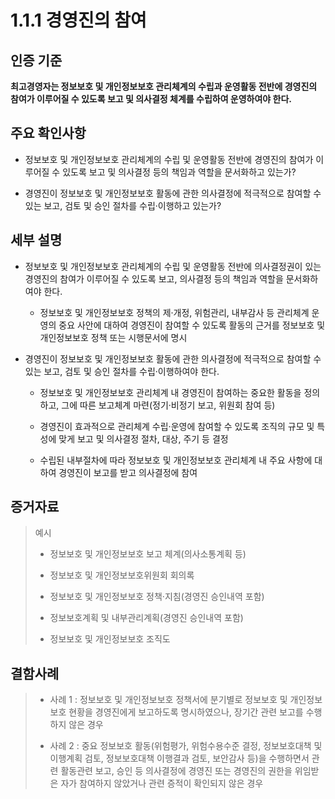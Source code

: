 # 1.1.1 경영진의 참여

## 인증 기준

**최고경영자는 정보보호 및 개인정보보호 관리체계의 수립과 운영활동 전반에 경영진의 참여가 이루어질 수 있도록 보고 및 의사결정 체계를 수립하여 운영하여야 한다.**

## 주요 확인사항

- 정보보호 및 개인정보보호 관리체계의 수립 및 운영활동 전반에 경영진의 참여가 이루어질 수 있도록 보고 및 의사결정 등의 책임과 역할을 문서화하고 있는가?

- 경영진이 정보보호 및 개인정보보호 활동에 관한 의사결정에 적극적으로 참여할 수 있는 보고, 검토 및 승인 절차를 수립·이행하고 있는가?

## 세부 설명

- 정보보호 및 개인정보보호 관리체계의 수립 및 운영활동 전반에 의사결정권이 있는 경영진의 참여가 이루어질 수 있도록 보고, 의사결정 등의 책임과 역할을 문서화하여야 한다.

    - 정보보호 및 개인정보보호 정책의 제·개정, 위험관리, 내부감사 등 관리체계 운영의 중요 사안에 대하여 경영진이 참여할 수 있도록 활동의 근거를 정보보호 및 개인정보보호 정책 또는 시행문서에 명시

- 경영진이 정보보호 및 개인정보보호 활동에 관한 의사결정에 적극적으로 참여할 수 있는 보고, 검토 및 승인 절차를 수립·이행하여야 한다.

    - 정보보호 및 개인정보보호 관리체계 내 경영진이 참여하는 중요한 활동을 정의하고, 그에 따른 보고체계 마련(정기·비정기 보고, 위원회 참여 등)

    - 경영진이 효과적으로 관리체계 수립·운영에 참여할 수 있도록 조직의 규모 및 특성에 맞게 보고 및 의사결정 절차, 대상, 주기 등 결정

    - 수립된 내부절차에 따라 정보보호 및 개인정보보호 관리체계 내 주요 사항에 대하여 경영진이 보고를 받고 의사결정에 참여

## 증거자료

> 예시
>
> - 정보보호 및 개인정보보호 보고 체계(의사소통계획 등)
>
> - 정보보호 및 개인정보보호위원회 회의록
>
> - 정보보호 및 개인정보보호 정책·지침(경영진 승인내역 포함)
>
> - 정보보호계획 및 내부관리계획(경영진 승인내역 포함)
>
> - 정보보호 및 개인정보보호 조직도

## 결함사례

> - 사례 1 : 정보보호 및 개인정보보호 정책서에 분기별로 정보보호 및 개인정보보호 현황을 경영진에게 보고하도록 명시하였으나, 장기간 관련 보고를 수행하지 않은 경우
>
> - 사례 2 : 중요 정보보호 활동(위험평가, 위험수용수준 결정, 정보보호대책 및 이행계획 검토, 정보보호대책 이행결과 검토, 보안감사 등)을 수행하면서 관련 활동관련 보고, 승인 등 의사결정에 경영진 또는 경영진의 권한을 위임받은 자가 참여하지 않았거나 관련 증적이 확인되지 않은 경우
